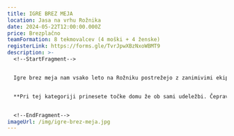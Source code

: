 ```yaml
---
title: IGRE BREZ MEJA
location: Jasa na vrhu Rožnika
date: 2024-05-22T12:00:00.000Z
price: Brezplačno
teamFormation: 8 tekmovalcev (4 moški + 4 ženske)
registerLink: https://forms.gle/TvrJpwXBzNxoWBMT9
description: >-
  <!--StartFragment-->


  Igre brez meja nam vsako leto na Rožniku postrežejo z zanimivimi ekipnimi igrami, ter obilico smeha in zabave. Ponovno bo vsaka od ekip morala pokazati čim več iznajdljivosti in spretnosti pri vsaki igri, verjetno pa bo potrebno na hitro popiti tudi kakšen kozarček. Igre bodo zelo zabavne, tako da bodo na svoj račun prišli tudi navijači svojih ekip, katerih upamo, da ne boste pozabili. Ta športna disciplina je namenjena izključno stanovalcem Študentskih domov v Ljubljani. Skupaj se bomo zbrali ob 14:00 na jasi na Rožniku, kjer se bomo pomerili v različnih igrah, ki jih bo določil in predstavil organizator. Ekipo sestavljajo 4 dekleta in 4 fantje. Vabljeni vsi na obilico smeha in lepih užitkov, s katerimi boste lahko nadaljevali vse do jutranjih ur, saj se dogajanje nadaljuje v obliki koncerta. Na to domsko igro lahko domovi prijavite več ekip, pogoj pa je, da so vsi člani ekipe stanovalci istega doma!


  **Pri tej kategoriji prinesete točke domu že ob sami udeležbi. Čeprav ima lahko en dom prijavljenih več ekip, v vsakem primeru prejme za udeležbo 10 točk (če je prijavljena le ena ekipa ali jih je več). Za točkovanje prvih treh mest se bo upoštevala le uvrščenost najbolje uvrščene ekipe iz doma (lahko je prijavljenih več ekip iz istega doma, točke za uvrstitev pa se upoštevajo le najbolje uvrščeni). Za 1. mesto prejme ekipa 12 točk, za 2. mesto 10 točk in za 3. mesto 8 točk.**


  <!--EndFragment-->
imageUrl: /img/igre-brez-meja.jpg
---
```

